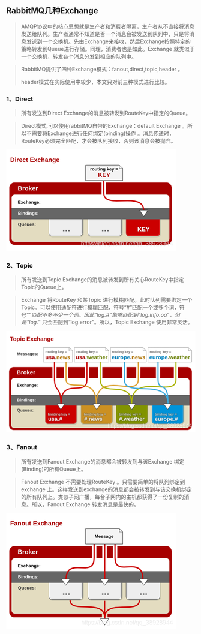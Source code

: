 ## RabbitMQ几种Exchange

> AMQP协议中的核心思想就是生产者和消费者隔离，生产者从不直接将消息发送给队列。生产者通常不知道是否一个消息会被发送到队列中，只是将消息发送到一个交换机。先由Exchange来接收，然后Exchange按照特定的策略转发到Queue进行存储。同理，消费者也是如此。Exchange 就类似于一个交换机，转发各个消息分发到相应的队列中。

> RabbitMQ提供了四种Exchange模式：fanout,direct,topic,header 。
>
> header模式在实际使用中较少，本文只对前三种模式进行比较。

### 1、Direct

> 所有发送到Direct Exchange的消息被转发到RouteKey中指定的Queue。

> Direct模式,可以使用rabbitMQ自带的Exchange：default Exchange 。所以不需要将Exchange进行任何绑定(binding)操作 。消息传递时，RouteKey必须完全匹配，才会被队列接收，否则该消息会被抛弃。

![direct模式](direct.png)

### 2、Topic

> 所有发送到Topic Exchange的消息被转发到所有关心RouteKey中指定Topic的Queue上。

> Exchange 将RouteKey 和某Topic 进行模糊匹配。此时队列需要绑定一个Topic。可以使用通配符进行模糊匹配，符号“#”匹配一个或多个词，符号“*”匹配不多不少一个词。因此“log.#”能够匹配到“log.info.oa”，但是“log.*” 只会匹配到“log.error”。所以，Topic Exchange 使用非常灵活。

![topic模式](topic.png)

### 3、Fanout

> 所有发送到Fanout Exchange的消息都会被转发到与该Exchange 绑定(Binding)的所有Queue上。

> Fanout Exchange  不需要处理RouteKey 。只需要简单的将队列绑定到exchange 上。这样发送到exchange的消息都会被转发到与该交换机绑定的所有队列上。类似子网广播，每台子网内的主机都获得了一份复制的消息。所以，Fanout Exchange 转发消息是最快的。

![fanout模式](fanout.png)
